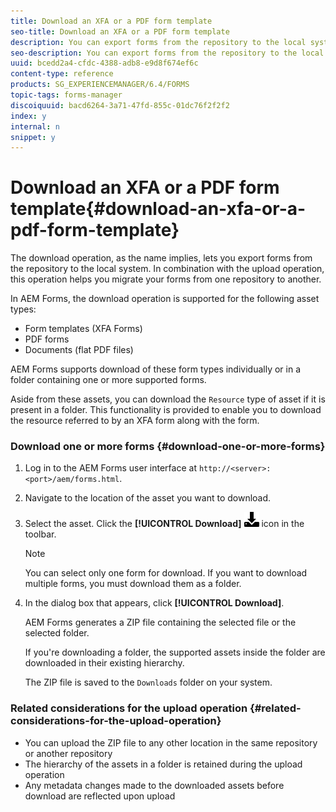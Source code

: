 ```yaml
---
title: Download an XFA or a PDF form template
seo-title: Download an XFA or a PDF form template
description: You can export forms from the repository to the local system and migrate the downloaded forms to new repository.
seo-description: You can export forms from the repository to the local system and migrate the downloaded forms to new repository.
uuid: bcedd2a4-cfdc-4388-adb8-e9d8f674ef6c
content-type: reference
products: SG_EXPERIENCEMANAGER/6.4/FORMS
topic-tags: forms-manager
discoiquuid: bacd6264-3a71-47fd-855c-01dc76f2f2f2
index: y
internal: n
snippet: y
---
```


# Download an XFA or a PDF form template{#download-an-xfa-or-a-pdf-form-template}

The download operation, as the name implies, lets you export forms from the repository to the local system. In combination with the upload operation, this operation helps you migrate your forms from one repository to another.

In AEM Forms, the download operation is supported for the following asset types:

* Form templates (XFA Forms)
* PDF forms
* Documents (flat PDF files)

AEM Forms supports download of these form types individually or in a folder containing one or more supported forms.  

Aside from these assets, you can download the `Resource` type of asset if it is present in a folder. This functionality is provided to enable you to download the resource referred to by an XFA form along with the form.

### Download one or more forms {#download-one-or-more-forms}

1. Log in to the AEM Forms user interface at `http://<server>:<port>/aem/forms.html`.  

1. Navigate to the location of the asset you want to download.  

1. Select the asset. Click the **[!UICONTROL Download]** ![](assets/aem6forms_download.png) icon in the toolbar.

   >[!NOTE]
   >
   >You can select only one form for download. If you want to download multiple forms, you must download them as a folder.

1. In the dialog box that appears, click **[!UICONTROL Download]**.

   AEM Forms generates a ZIP file containing the selected file or the selected folder.

   If you're downloading a folder, the supported assets inside the folder are downloaded in their existing hierarchy.

   The ZIP file is saved to the `Downloads` folder on your system.

### Related considerations for the upload operation {#related-considerations-for-the-upload-operation}

* You can upload the ZIP file to any other location in the same repository or another repository
* The hierarchy of the assets in a folder is retained during the upload operation
* Any metadata changes made to the downloaded assets before download are reflected upon upload

<!--
<related-links>
<a href="../../forms/using/introduction-managing-forms.md">Introduction to managing forms</a>
</related-links>
-->

